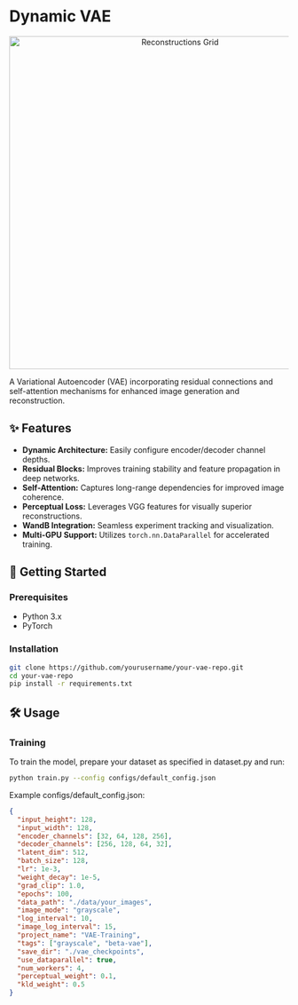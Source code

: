 # Dynamic VAE
<p align="center">
  <img src="path/to/reconstructions.png" alt="Reconstructions Grid" width="600"/>
</p>

A Variational Autoencoder (VAE) incorporating residual connections and self-attention mechanisms for enhanced image generation and reconstruction.

## ✨ Features
* **Dynamic Architecture:** Easily configure encoder/decoder channel depths.
* **Residual Blocks:** Improves training stability and feature propagation in deep networks.
* **Self-Attention:** Captures long-range dependencies for improved image coherence.
* **Perceptual Loss:** Leverages VGG features for visually superior reconstructions.
* **WandB Integration:** Seamless experiment tracking and visualization.
* **Multi-GPU Support:** Utilizes `torch.nn.DataParallel` for accelerated training.

## 🚀 Getting Started

### Prerequisites
* Python 3.x
* PyTorch

### Installation
```bash
git clone https://github.com/yourusername/your-vae-repo.git
cd your-vae-repo
pip install -r requirements.txt
```

## 🛠 Usage
### Training
To train the model, prepare your dataset as specified in dataset.py and run:

```bash
python train.py --config configs/default_config.json
```

Example configs/default_config.json:

```json
{
  "input_height": 128,
  "input_width": 128,
  "encoder_channels": [32, 64, 128, 256],
  "decoder_channels": [256, 128, 64, 32],
  "latent_dim": 512,
  "batch_size": 128,
  "lr": 1e-3,
  "weight_decay": 1e-5,
  "grad_clip": 1.0,
  "epochs": 100,
  "data_path": "./data/your_images",
  "image_mode": "grayscale",
  "log_interval": 10,
  "image_log_interval": 15,
  "project_name": "VAE-Training",
  "tags": ["grayscale", "beta-vae"],
  "save_dir": "./vae_checkpoints",
  "use_dataparallel": true,
  "num_workers": 4,
  "perceptual_weight": 0.1,
  "kld_weight": 0.5
}
```

